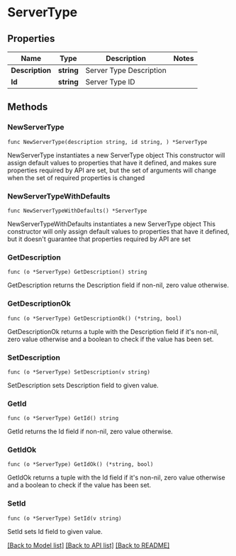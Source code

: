 # ServerType

## Properties

Name | Type | Description | Notes
------------ | ------------- | ------------- | -------------
**Description** | **string** | Server Type Description | 
**Id** | **string** | Server Type ID | 

## Methods

### NewServerType

`func NewServerType(description string, id string, ) *ServerType`

NewServerType instantiates a new ServerType object
This constructor will assign default values to properties that have it defined,
and makes sure properties required by API are set, but the set of arguments
will change when the set of required properties is changed

### NewServerTypeWithDefaults

`func NewServerTypeWithDefaults() *ServerType`

NewServerTypeWithDefaults instantiates a new ServerType object
This constructor will only assign default values to properties that have it defined,
but it doesn't guarantee that properties required by API are set

### GetDescription

`func (o *ServerType) GetDescription() string`

GetDescription returns the Description field if non-nil, zero value otherwise.

### GetDescriptionOk

`func (o *ServerType) GetDescriptionOk() (*string, bool)`

GetDescriptionOk returns a tuple with the Description field if it's non-nil, zero value otherwise
and a boolean to check if the value has been set.

### SetDescription

`func (o *ServerType) SetDescription(v string)`

SetDescription sets Description field to given value.


### GetId

`func (o *ServerType) GetId() string`

GetId returns the Id field if non-nil, zero value otherwise.

### GetIdOk

`func (o *ServerType) GetIdOk() (*string, bool)`

GetIdOk returns a tuple with the Id field if it's non-nil, zero value otherwise
and a boolean to check if the value has been set.

### SetId

`func (o *ServerType) SetId(v string)`

SetId sets Id field to given value.



[[Back to Model list]](../README.md#documentation-for-models) [[Back to API list]](../README.md#documentation-for-api-endpoints) [[Back to README]](../README.md)


